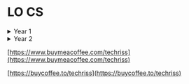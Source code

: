 ﻿# LO CS
<details>
<summary>Year 1</summary>
<br />

- Lesson1 - Coditions
- Lesson2 - Loops
- Lesson3 - Revision
- Lesson4 - Nested Loops
- Lesson5 - Break
- Lesson6 - Breaks, continues, infinite loops and switch
- Lesson7 - Math fs
- Lesson8 - Arrays
- Lesson9 - Arrays+
- Lesson10 - 2D+ Arrays
- Lesson11 - 2D+ Arrays+
- Lesson12 - Pointers
- Lesson13 - Char Arrays
- Lesson14 - Strings
- Lesson15 - Strings+
- Lesson16 - Recursion
- Lesson17 - Hanoi
- Lesson18 - Algorithms representation methods
- Lesson19 - Diagrams - [Figma](https://www.figma.com/file/Em0EhKFF4AMzJnPbEPEhfB/schematy?node-id=0%3A1)
- Lesson20 - Euclides
- Lesson21 - Euclides+
- Lesson22 - Recursion+
- Lesson23 - Recursion++
- Lesson24 - Scientific notation
- Lesson25 - Relative and absolute approximation errors
- Lesson26 - Recursion Revision
- Lesson27 - Factorization
- Lesson28 - Erastothenes' Sieve
- Lesson29 - Erastothenes' Sieve+
- Lesson30 - Primes & Factors
- Lesson31 - Decimal to Binary
- Lesson32 - Non-decimal systems conversion
- Lesson33 - Non-decimal systems conversion+
- Lesson34 - Python basics
- Lesson35 - Python basics+
- Lesson36 - Python loops
</details>
  
<details>
<summary>Year 2</summary>
<br />

- Lesson 1 - Python basics revison
- Lesson 2 - Python ifs revison
- Lesson 3 - Python fors revison
- Lesson 4 - Python fors revison+
- Lesson 5 - Python for & while loops
- Lesson 6 - Arrays
- Lesson 7 - 2D Arrays
- Lesson 8 - 2D Arrays+
- Lesson 9 - Matrices
- Lesson 10 - HTML basics
- Lesson 11 - HTML basics+
- Lesson 12 - HTML basics++
- Lesson 13 - CSS and links
- Lesson 14 - CSS (img, links)
- Lesson 15 - CSS+ (border, marquee)
- Lesson 16 - CSS++ (hover, visited, active, precise links)
- Lesson 17 - CSS++ (shadow)
- Lesson 18 - CSS++ (margin)
- Lesson 19 - CSS++ (text styling)
- Lesson 20 - JS
- Lesson 21 - JS
- Lesson 22 - JS 
- Lesson 23 - JS arrays
- Lesson 24 - JS arrays
- Lesson 25 - JS document.write & functions
- Lesson 26 - JS & HTML
- Lesson 27 - JS & HTML
- Lesson 28 - JS & HTML
- Lesson 29 - JS & HTML & validation
- Lesson 30 - regex
 

</details>

[https://www.buymeacoffee.com/techriss](https://www.buymeacoffee.com/techriss)

[https://buycoffee.to/techriss](https://buycoffee.to/techriss)

